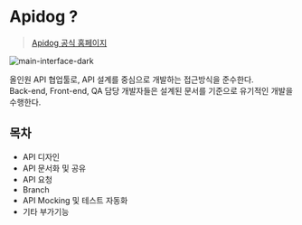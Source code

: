 # Apidog ?
> [Apidog 공식 홈페이지](https://apidog.com/)

![main-interface-dark](https://github.com/CloudServiceHQ/api-dog/assets/54517747/3afd9a62-9e6e-4e4e-95c4-c594be019b33)

올인원 API 협업툴로, API 설계를 중심으로 개발하는 접근방식을 준수한다.  
Back-end, Front-end, QA 담당 개발자들은 설계된 문서를 기준으로 유기적인 개발을 수행한다.

## 목차
* API 디자인
* API 문서화 및 공유
* API 요청
* Branch
* API Mocking 및 테스트 자동화
* 기타 부가기능
